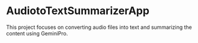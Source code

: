 # AudiotoTextSummarizerApp
This project focuses on converting audio files into text and summarizing the content using GeminiPro.
